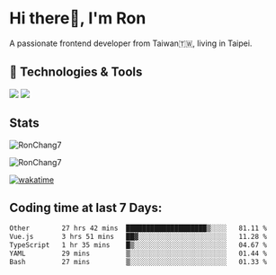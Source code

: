 # Hi there👋, I'm Ron

A passionate frontend developer from Taiwan🇹🇼, living in Taipei.

## 🔧 Technologies & Tools

![](https://img.shields.io/badge/Editor-Cusor-informational?style=flat&logo=cursor&logoColor=white)
![](https://img.shields.io/badge/Code-TypeScript-informational?style=flat&logo=typescript&logoColor=white)

## Stats

<p><img src="https://github-readme-stats-j1ws-rctx6j2fo-ron-chang1.vercel.app/api/top-langs?username=RonChang7&show_icons=true&locale=en&layout=compact&v=2" alt="RonChang7" /></p>
<p><img src="https://github-readme-stats-j1ws-rctx6j2fo-ron-chang1.vercel.app/api?username=RonChang7&show_icons=true&locale=en&theme=dracula&count_private=true&v=2" alt="RonChang7" /></p>

[![wakatime](https://wakatime.com/badge/user/f2e75beb-aff4-47ed-aeff-347e6daef3f2.svg)](https://wakatime.com/@f2e75beb-aff4-47ed-aeff-347e6daef3f2)

## Coding time at last 7 Days:

<!--START_SECTION:waka-->

```txt
Other        27 hrs 42 mins  ████████████████████▒░░░░   81.11 %
Vue.js       3 hrs 51 mins   ██▓░░░░░░░░░░░░░░░░░░░░░░   11.28 %
TypeScript   1 hr 35 mins    █▒░░░░░░░░░░░░░░░░░░░░░░░   04.67 %
YAML         29 mins         ▒░░░░░░░░░░░░░░░░░░░░░░░░   01.44 %
Bash         27 mins         ▒░░░░░░░░░░░░░░░░░░░░░░░░   01.33 %
```

<!--END_SECTION:waka-->
